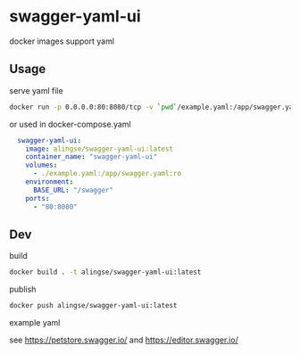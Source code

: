 # swagger-yaml-ui

docker images support yaml 

## Usage

serve yaml file

```bash
docker run -p 0.0.0.0:80:8080/tcp -v `pwd`/example.yaml:/app/swagger.yaml alingse/swagger-yaml-ui:latest
```


or used in docker-compose.yaml


```yaml
  swagger-yaml-ui:
    image: alingse/swagger-yaml-ui:latest
    container_name: "swagger-yaml-ui"
    volumes:
      - ./example.yaml:/app/swagger.yaml:ro
    environment:
      BASE_URL: "/swagger"
    ports:
      - "80:8080"
```

## Dev


build

```bash
docker build . -t alingse/swagger-yaml-ui:latest
```

publish

```bash
docker push alingse/swagger-yaml-ui:latest
```

example yaml

see https://petstore.swagger.io/ and https://editor.swagger.io/

